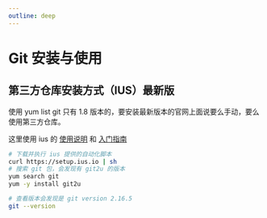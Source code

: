 ```yaml
---
outline: deep
---
```

# Git 安装与使用

## 第三方仓库安装方式（IUS）最新版

使用 yum list git 只有 1.8 版本的，要安装最新版本的官网上面说要么手动，要么使用第三方仓库。

这里使用 ius 的 [使用说明](https://ius.io/Usage/) 和 [入门指南](https://ius.io/GettingStarted/)

```bash
# 下载并执行 ius 提供的自动化脚本
curl https://setup.ius.io | sh
# 搜索 git 包，会发现有 git2u 的版本
yum search git
yum -y install git2u

# 查看版本会发现是 git version 2.16.5
git --version
```

